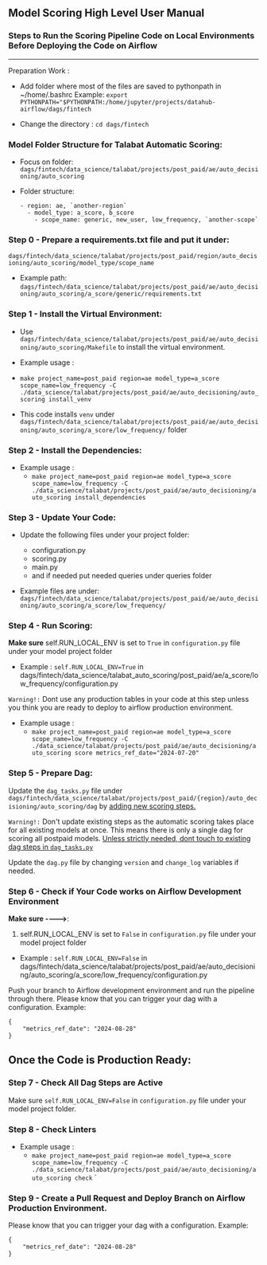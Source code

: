 

## Model Scoring High Level User Manual
### Steps to Run the Scoring Pipeline Code on Local Environments Before Deploying the Code on Airflow




---
Preparation Work :
- Add folder where most of the files are saved to pythonpath in ~/home/.bashrc 
Example: `export PYTHONPATH="$PYTHONPATH:/home/jupyter/projects/datahub-airflow/dags/fintech`

- Change the directory :
`cd dags/fintech`


### Model Folder Structure for Talabat Automatic Scoring:
- Focus on folder: `dags/fintech/data_science/talabat/projects/post_paid/ae/auto_decisioning/auto_scoring`

- Folder structure:

      - region: ae, `another-region`
        - model_type: a_score, b_score
          - scope_name: generic, new_user, low_frequency, `another-scope`


### **Step 0** - Prepare a requirements.txt file and put it under:
`dags/fintech/data_science/talabat/projects/post_paid/region/auto_decisioning/auto_scoring/model_type/scope_name`

- Example path: `dags/fintech/data_science/talabat/projects/post_paid/ae/auto_decisioning/auto_scoring/a_score/generic/requirements.txt`

### **Step 1** - Install the Virtual Environment:

- Use `dags/fintech/data_science/talabat/projects/post_paid/ae/auto_decisioning/auto_scoring/Makefile` to install the virtual environment.

- Example usage :
- `make project_name=post_paid region=ae model_type=a_score scope_name=low_frequency -C ./data_science/talabat/projects/post_paid/ae/auto_decisioning/auto_scoring install_venv`
- This code installs `venv` under `dags/fintech/data_science/talabat/projects/post_paid/ae/auto_decisioning/auto_scoring/a_score/low_frequency/` folder

### **Step 2** - Install the Dependencies:

- Example usage :
  - `make project_name=post_paid region=ae model_type=a_score scope_name=low_frequency -C ./data_science/talabat/projects/post_paid/ae/auto_decisioning/auto_scoring install_dependencies`

###  **Step 3** - Update Your Code:
- Update the following files under your project folder:
  - configuration.py
  - scoring.py
  - main.py
  - and if needed put needed queries under queries folder

- Example files are under: `dags/fintech/data_science/talabat/projects/post_paid/ae/auto_decisioning/auto_scoring/a_score/low_frequency/`

###  **Step 4** - Run Scoring:

**Make sure** self.RUN_LOCAL_ENV is set to `True` in `configuration.py` file under your model project folder

- Example : `self.RUN_LOCAL_ENV=True` in dags/fintech/data_science/talabat_auto_scoring/post_paid/ae/a_score/low_frequency/configuration.py

`Warning!:` Dont use any production tables in your code at this step unless you think you are ready to deploy to airflow production environment.

- Example usage :
  - `make project_name=post_paid region=ae model_type=a_score scope_name=low_frequency -C ./data_science/talabat/projects/post_paid/ae/auto_decisioning/auto_scoring score metrics_ref_date="2024-07-20"`


###  **Step 5** - Prepare Dag:

Update the `dag_tasks.py` file under `dags/fintech/data_science/talabat/projects/post_paid/{region}/auto_decisioning/auto_scoring/dag` by <ins>adding<ins> new scoring steps.

`Warning!:` Don't update existing steps as the automatic scoring takes place for all existing models at once. This means there is only a single dag for scoring all postpaid models. <ins>Unless strictly needed,<ins> dont touch to existing dag steps in `dag_tasks.py`

Update the `dag.py` file by changing `version` and `change_log` variables if needed.

### **Step 6** - Check if Your Code works on Airflow Development Environment

**Make sure ---->**:

1. self.RUN_LOCAL_ENV is set to `False`  in `configuration.py` file under your model project folder

  - Example : `self.RUN_LOCAL_ENV=False` in dags/fintech/data_science/talabat/projects/post_paid/ae/auto_decisioning/auto_scoring/a_score/low_frequency/configuration.py


Push your branch to Airflow development environment and run the pipeline through there.
Please know that you can trigger your dag with a configuration.
Example:
```
{
    "metrics_ref_date": "2024-08-28"
}
```

## Once the Code is Production Ready:

### **Step 7** - Check All Dag Steps are Active
Make sure  `self.RUN_LOCAL_ENV=False`  in `configuration.py` file under your model project folder.

### **Step 8** - Check Linters

- Example usage :
  - `make project_name=post_paid region=ae model_type=a_score scope_name=low_frequency -C ./data_science/talabat/projects/post_paid/ae/auto_decisioning/auto_scoring check`
`

### **Step 9** - Create a Pull Request and Deploy Branch on Airflow Production Environment.

Please know that you can trigger your dag with a configuration.
Example:
```
{
    "metrics_ref_date": "2024-08-28"
}
```









